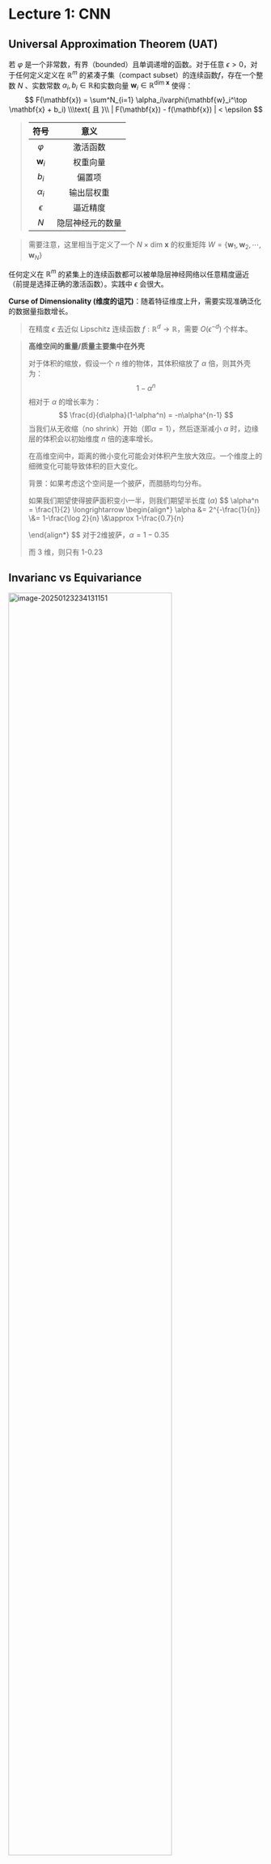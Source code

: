 # Lecture 1: CNN

## Universal Approximation Theorem (UAT)

若 $\varphi$ 是一个非常数，有界（bounded）且单调递增的函数。对于任意 $\epsilon >0$，对于任何定义定义在 $\mathbb{R}^m$ 的紧凑子集（compact subset）的连续函数$f$，存在一个整数 $N$ 、实数常数 $\alpha_i, b_i \in \mathbb{R}$和实数向量  $\mathbf{w}_i \in \mathbb{R}^{\text{dim }\mathbf{x}}$ 使得：
$$
F(\mathbf{x}) = \sum^N_{i=1}
\alpha_i\varphi(\mathbf{w}_i^\top \mathbf{x} + b_i) \\\text{ 且 }\\
| F(\mathbf{x}) - f(\mathbf{x}) |
< \epsilon
$$

> |      符号      |       意义       |
> | :------------: | :--------------: |
> |   $\varphi$    |     激活函数     |
> | $\mathbf{w}_i$ |     权重向量     |
> |     $b_i$      |      偏置项      |
> |   $\alpha_i$   |    输出层权重    |
> |   $\epsilon$   |     逼近精度     |
> |      $N$       | 隐层神经元的数量 |

> 需要注意，这里相当于定义了一个 $N\times \text{dim }\mathbf{x}$ 的权重矩阵 $W=\{\mathbf{w}_1,\mathbf{w}_2,\cdots,\mathbf{w}_N\}$

任何定义在 $\mathbb{R}^m$ 的紧集上的连续函数都可以被单隐层神经网络以任意精度逼近（前提是选择正确的激活函数）。实践中 $\epsilon$ 会很大。

**Curse of Dimensionality (维度的诅咒)**：随着特征维度上升，需要实现准确泛化的数据量指数增长。

> 在精度 $\epsilon$ 去近似 Lipschitz 连续函数 $f : \mathbb{R}^d \to \mathbb{R}$，需要 $O(\epsilon^{-d})$ 个样本。

> **高维空间的重量/质量主要集中在外壳**
>
> 对于体积的缩放，假设一个 $n$ 维的物体，其体积缩放了 $\alpha$ 倍，则其外壳为：
> $$
> 1-\alpha^n
> $$
> 相对于 $\alpha$ 的增长率为：
> $$
> \frac{d}{d\alpha}(1-\alpha^n) = -n\alpha^{n-1}
> $$
> 当我们从无收缩（no shrink）开始（即$\alpha=1$），然后逐渐减小 $\alpha$ 时，边缘层的体积会以初始维度 $n$ 倍的速率增长。
>
> 在高维空间中，距离的微小变化可能会对体积产生放大效应。一个维度上的细微变化可能导致体积的巨大变化。
>
> 背景：如果考虑这个空间是一个披萨，而腊肠均匀分布。
>
> 如果我们期望使得披萨面积变小一半，则我们期望半长度 ($\alpha$)
> $$
> \alpha^n = \frac{1}{2}
> \longrightarrow
> \begin{align*}
> \alpha &= 2^{-\frac{1}{n}}
> \\&= 1-\frac{\log 2}{n}
> \\&\approx 1-\frac{0.7}{n}
> 
> \end{align*}
> $$
> 对于2维披萨，$\alpha =1-0.35$
>
> 而 3 维，则只有 1-0.23

## Invarianc vs Equivariance

<img src="./img/Lec1/image-20250123234131151.png" alt="image-20250123234131151" style="width:80%;" />

与Shift Invarience（输出保持不变，无论输入如何移动）相比，Shift Equivariance 的运作方式有所不同。

想象一个对图像进行分割的模型，将属于猫的每个像素标记为"1"，其他像素标记为"0"。

在这种情况下，如果图像中的猫移动了，分割后的输出也应该以完全相同的方式移动。

简单来说，位移等变性意味着在函数之后应用位移操作得到的结果，与在位移之后应用函数得到的结果相同。

| Invariance（不变性）                                         | Equivariance（等变性）                                       |
| ------------------------------------------------------------ | ------------------------------------------------------------ |
| 无论输入如何变化，输出保持不变                               | 输入的变化会导致输出发生相应的、可预测的变化                 |
| 例如：人脸识别系统<br />- 当同一个人的照片向左移动或向右移动时<br />- 系统都应该输出"这是同一个人"<br />- 输出结果不会随着图像的位移而改变 | 例如：图像分割系统<br />- 如果猫在图像中向右移动了 50 个像素<br />- 分割结果（标记为猫的区域）也应该向右移动 50 个像素<br />- 输出会随着输入的变化而相应变化 |
| $f(T(x)) = f(x)$                                             | $f(T(x)) = T(f(x))$                                          |

考虑位移操作 $T$

![](./img/Lec1/image-20250123234526607.png)

Translation Invariance & Locality
$$
\begin{align*}

\text{Subimage: } &
\hat{I}_{i,j} = I[i:i+m, j:j+n] \\
\text{Correlation: }&
C_{i, j} = \sum^{m-1}_{x=0}\sum^{n-1}_{y=0}
\hat{I}_{i, j}(x, y)\cdot \kappa(x, y)




\end{align*}
$$

## FC / MLP

| ![image-20250124105858467](./img/Lec1/image-20250124105858467.png) | ![image-20250124105914049](./img/Lec1/image-20250124105914049.png) | ![image-20250124105945165](./img/Lec1/image-20250124105945165.png) |
| :----------------------------------------------------------: | :----------------------------------------------------------: | :----------------------------------------------------------: |
|                            FC NN                             |                    Sparsely Connected NN                     |                      Weight Sharing NN                       |
|                       $N^2$ parameters                       |                    $k\times N$ parameters                    |                        $k$ parameters                        |
| ![image-20250124110741261](./img/Lec1/image-20250124110741261.png) | ![image-20250124110753216](./img/Lec1/image-20250124110753216.png) | ![image-20250124110802863](./img/Lec1/image-20250124110802863.png) |

## Convolution

$$
\begin{align*}
\text{Convolution: } &
(f* g)(x) =
\int^\infty_{-\infty}
f(\tau)g(x - \tau) d\tau
\text{ for } f,g: [0, \infty)\in \mathbb{R}
\\
\text{Correlation: } &
(f\star g)(x) =
\int^\infty_{-\infty}
f(\tau)g(x + \tau) d\tau
\text{ for } f,g: [0, \infty)\in \mathbb{R}

\end{align*}
$$

> https://www.youtube.com/watch?v=N-zd-T17uiE
>
> https://www.youtube.com/watch?v=IaSGqQa5O-M

### Property

$$
\begin{align*}
\text{Commutativity: } &
f * g = g * f
\\
\text{Associativity: } &
f * (g*h) = (f * g) * h
\\
\text{Distributivity: } &
f * (g+h) = (f * g) + (f*h)
\\
\text{Scalar (Asso.): } &
\alpha * (f*g) = (\alpha f) * g
\end{align*}
$$

![](./img/Lec1/image-20250124113537072.png)

$$
I' = \left\lfloor
\frac{I+2P-K_I}{S}

\right\rfloor
+1
$$

![](./img/Lec1/image-20250124113619754.png)
$$
I_{(X\times Y\times Z)} * \boldsymbol{\kappa}_{(M\times I\times J\times Z)}
= O_{(M\times X-(I-1)\times Y-(J-1))}
$$
每一个 $\kappa$ 有 $I\times J \times M + 1$ 个参数需要学习。

### Computational Complexity & Factorised Convolution

对于一个 $5\times 5$ 的卷积核，对于每个输入需要进行 $25$ 次乘法和加法运算。我们可以用 $2$ 个 $3\times 3$ 的卷积核替换。尽管是 computational less expenive 但是可能无法capture同级别的细节。

在两个 3x3 卷积之间插入激活函数会引入额外的非线性，使近似更能捕捉复杂的特征。然而，这仍然与单个 5x5 过滤器提供的“可能性”或参数空间不匹配。因此，当您选择这种分解时，请记住您正在做出权衡：以牺牲一些表示能力为代价来获得计算效率。

## Pooling

<img src="./img/Lec1/image-20250124134021308.png" alt="image-20250124134021308" style="width:50%;" />

Permutation-Invariant Aggregation + Downsampling (max/avg)

Hierarchical Features：随着层级的增加，池化有助于网络集中于越来越抽象的特征，从而增加层次

Shift/Deformation Invariance: robust against small shift/deformation

### 信号理论

> **奈奎斯特采样定理 Nyquist sampling theorem**
>
> 要完整地重建一个带限连续信号，采样频率必须至少是信号最高频率分量的2倍。这个最低要求的采样频率被称为奈奎斯特频率。
>
> 如果一个信号的最高频率是 $f$，那么采样频率 $f_s$ 必须满足： $f_s \geq 2f$
>
> 举个实际的例子：
>
> - 人耳能听到的声音频率范围大约是20Hz 到20kHz
> - 因此，CD音质的采样频率被设定为44.1kHz，就是为了满足奈奎斯特采样定理
> - 这确保了可以完整地记录和重建人耳可听范围内的所有声音
>
> 如果违反奈奎斯特采样定理会发生什么：
>
> 1. 混叠(Aliasing)：当采样频率低于奈奎斯特频率时，会产生混叠现象
> 2. 信息丢失：高频信息会被错误地表示为低频信息
> 3. 失真：重建后的信号会与原始信号有显著差异

- 在CNN中，池化层和步进卷积实际上是在进行降采样
- 如果不考虑奈奎斯特定理，可能会导致特征信息的混叠和丢失
- 这就是为什么有时需要在降采样前添加低通滤波器（抗混叠滤波 Anti Aliasing），以确保信息的准确保留

在设计神经网络架构时，不能忽视基础的信号处理原理，需要在降采样操作时谨慎考虑信息保留问题。

MaxPooling 可能破坏 shift equivariance

|  原始信号  | ![image-20250124153440789](./img/Lec1/image-20250124153440789.png) |
| :--------: | :----------------------------------------------------------: |
|            | ![image-20250124153608059](./img/Lec1/image-20250124153608059.png) |
| 破坏的信号 | ![image-20250124153535195](./img/Lec1/image-20250124153535195.png) |

![](./img/Lec1/image-20250124154050746.png)

### Rotation Equivariance: Group Equivariance

> https://www.youtube.com/watch?v=qoWAFBYOtoU

<img src="./img/Lec1/image-20250124154230596.png" style="width:70%;" />

> 群是一个与某个运算相结合的元素集合，这个运算具有封闭性，意味着两个元素的组合总是会得到同一集合中的另一个元素。旋转就是群的一个简单例子。如果你将一个物体向左旋转一点，然后再次旋转，这两次旋转可以合并成一次等效旋转，达到相同的最终效果。

标准的CNN并不天然具有旋转等变性。

**谐波网络（Harmonic Networks）**或H-Nets 是CNN的一种特殊形式，它不仅对平移具有等变性，还对360度旋转具有等变性。这是通过用所谓的"循环谐波"替换CNN中的标准滤波器来实现的。这些特殊设计的滤波器确保输入的旋转会在输出特征图中产生相应的旋转，从而实现旋转等变性。

### (Approximate) Deformation Invariance

![](./img/Lec1/image-20250124232131957.png)

扭曲操作是对图像像素应用平滑变形场，略微移动它们以创建一个新的但相似的排列。CNN特别擅长处理这些小的、局部的移动。

CNN最初是考虑平移不变性而设计的。CNN不仅对大规模、容易定义的变换（如平移和旋转）具有不变性；它们对这些微妙、复杂的变形也具有近似不变性。
$$
|| f(\mathbf{x}) - f(D_\tau \mathbf{x})||
\approx ||\nabla \tau ||
$$


Constant Shift: 每个像素都以相同的方向移动相同的距离

CNN 具有平移不变性。但是实际上 shift 是不均匀的：有些像素可能移动很大距离，而其他像素可能几乎不动。可以用 variable vector field $\tau$ 描述。

CNN在这些情况下的有效性取决于其学习这些复杂的、非恒定位移和变形的能力。正是这种细微的适应性往往区分了好的CNN模型和杰出的CNN模型。

> **Sumamry**
>
> CNN 的不变性(Invariance)和等变性(Equivariance)特性：
>
> **卷积层的等变性(Equivariance)**
> - 当输入发生平移时，特征图的输出也会相应地平移
> - $$f(T(x)) = T(f(x))$$
> - 其中 $T$ 是平移操作，$f$ 是卷积操作
> - 这意味着如果输入图像向右移动3个像素，那么卷积后的特征图也会向右移动3个像素
>
> **池化层的局部平移不变性(Local Translation Invariance)**
> - 当输入发生小范围平移时，池化后的输出保持不变
> - 以最大池化为例，在池化窗口内的小幅度平移不会改变输出值
> - 这有助于网络对输入的小扰动保持稳定性
>
> **整个CNN的平移不变性(Translation Invariance)**
> - 通过多层卷积和池化的组合，CNN最终对较大范围的平移具有不变性
> - 这意味着无论物体在图像中的位置如何，CNN都能够识别出来
> - 数学表示为：$$f(T(x)) ≈ f(x)$$
>
> **（Harmonic Networks) 旋转等变性（Rotation Equivariance）**
>
> - 使用**圆谐函数(Circular Harmonics)** $e^{im\theta}$ 作为卷积核基函数来实现旋转等变性。
> - 输入旋转角度时：$e^{im(\theta+\alpha)} = e^{im\theta}e^{im\alpha}$
> - 卷积核被定义为圆谐函数和径向函数（Radial Function）的乘积：$W(r,θ) = R(r)e^{imθ}$
>   - Radial Function $R(r)$ 是一个只依赖于到原点距离 $r$ 的函数
>   - $R(r) = R(||\mathbf{w}||)$
> - 对输入进行旋转 $f(\mathbf{x}. \theta)\to f(\mathbf{x}. \theta+\alpha)$
> - 卷积操作 $[f * W](\mathbf{x}. \theta + \alpha) = e^{im\alpha}[f*W](\mathbf{x}. \theta)$
> - 输出特征图按照可预测的方式变换（乘以$e^{im\alpha}$
>
> 值得注意的是：
>
> 1. CNN默认只具有平移相关的等变性和不变性
> 2. 对于旋转、缩放等其他变换，标准CNN并不具备相应的不变性
> 3. 如果需要其他类型的不变性，需要通过数据增强或特殊的网络设计来实现
>
> 这些特性使得CNN特别适合处理图像识别任务，因为在实际应用中，我们希望模型能够识别出物体，而不管它在图像中的具体位置。
